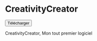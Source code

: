 # CreativityCreator

<input type="button" value="Télécharger" class="btn btn-github" onClick='location.href="Download/"'>

CreativityCreator,
Mon tout premier logiciel